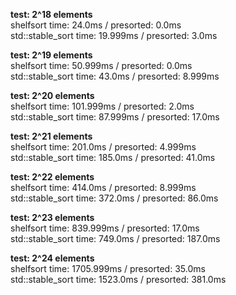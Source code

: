 
**test: 2^18 elements**  
shelfsort time: 24.0ms / presorted: 0.0ms  
std::stable_sort time: 19.999ms / presorted: 3.0ms

**test: 2^19 elements**  
shelfsort time: 50.999ms / presorted: 0.0ms  
std::stable_sort time: 43.0ms / presorted: 8.999ms

**test: 2^20 elements**  
shelfsort time: 101.999ms / presorted: 2.0ms  
std::stable_sort time: 87.999ms / presorted: 17.0ms

**test: 2^21 elements**  
shelfsort time: 201.0ms / presorted: 4.999ms  
std::stable_sort time: 185.0ms / presorted: 41.0ms

**test: 2^22 elements**  
shelfsort time: 414.0ms / presorted: 8.999ms  
std::stable_sort time: 372.0ms / presorted: 86.0ms

**test: 2^23 elements**  
shelfsort time: 839.999ms / presorted: 17.0ms  
std::stable_sort time: 749.0ms / presorted: 187.0ms

**test: 2^24 elements**  
shelfsort time: 1705.999ms / presorted: 35.0ms  
std::stable_sort time: 1523.0ms / presorted: 381.0ms

